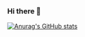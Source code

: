 ### Hi there 👋


[![Anurag's GitHub stats](https://github-readme-stats.vercel.app/api?username=kariemdev)](https://github.com/anuraghazra/github-readme-stats)

<!--
**kariemdev/kariemdev** is a ✨ _special_ ✨ repository because its `README.md` (this file) appears on your GitHub profile.

Here are some ideas to get you started:

- 🔭 I’m currently working on ...
- 🌱 I’m currently learning ...
- 👯 I’m looking to collaborate on ...
- 🤔 I’m looking for help with ...
- 💬 Ask me about ...
- 📫 How to reach me: kariemtrek@gmail.com
-->
